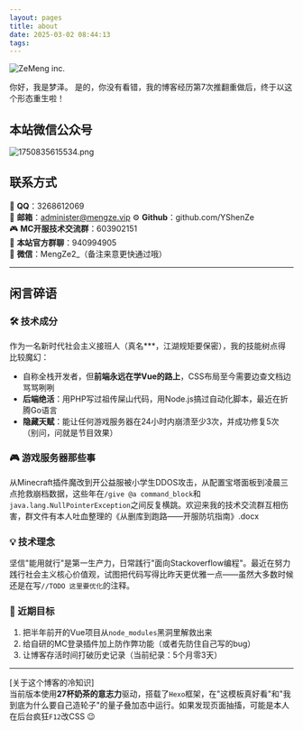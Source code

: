 ```yaml
---
layout: pages
title: about
date: 2025-03-02 08:44:13
tags:
---
```


![ZeMeng inc.][1]

你好，我是梦泽。
是的，你没有看错，我的博客经历第7次推翻重做后，终于以这个形态重生啦！

## 本站微信公众号
![1750835615534.png](https://cdn.mengze.vip/gh/YShenZe/Blog-Static-Resource@main/images/1750835615534.png)

## 联系方式
🚀 **QQ**：3268612069  
📮 **邮箱**：administer@mengze.vip
⚙️ **Github**：github.com/YShenZe  
🎮 **MC开服技术交流群**：603902151  
💬 **本站官方群聊**：940994905  
📱 **微信**：MengZe2_（备注来意更快通过哦）

---

## 闲言碎语

### 🛠️ 技术成分
作为一名新时代社会主义接班人（真名***，江湖规矩要保密），我的技能树点得比较魔幻：  
- 自称全栈开发者，但**前端永远在学Vue的路上**，CSS布局至今需要边查文档边骂骂咧咧  
- **后端绝活**：用PHP写过祖传屎山代码，用Node.js搞过自动化脚本，最近在折腾Go语言  
- **隐藏天赋**：能让任何游戏服务器在24小时内崩溃至少3次，并成功修复5次（别问，问就是节目效果）

### 🎮 游戏服务器那些事
从Minecraft插件魔改到开公益服被小学生DDOS攻击，从配置宝塔面板到凌晨三点抢救崩档数据，这些年在`/give @a command_block`和`java.lang.NullPointerException`之间反复横跳。欢迎来我的技术交流群互相伤害，群文件有本人吐血整理的《从删库到跑路——开服防坑指南》.docx

### 💡 技术理念
坚信"能用就行"是第一生产力，日常践行"面向Stackoverflow编程"。最近在努力践行社会主义核心价值观，试图把代码写得比昨天更优雅一点——虽然大多数时候还是在写`//TODO 这里要优化`的注释。

### 🎯 近期目标
1. 把半年前开的Vue项目从`node_modules`黑洞里解救出来  
2. 给自研的MC登录插件加上防作弊功能（或者先防住自己写的bug）  
3. 让博客存活时间打破历史记录（当前纪录：5个月零3天）

---

[关于这个博客的冷知识]  
当前版本使用**27杯奶茶的意志力**驱动，搭载了`Hexo`框架，在"这模板真好看"和"我到底为什么要自己造轮子"的量子叠加态中运行。如果发现页面抽搐，可能是本人在后台疯狂`F12`改CSS 😉

  [1]: https://cdn.mengze.vip/gh/YShenZe/Blog-Static-Resource@main/images/IMG_20250222_232809.jpg